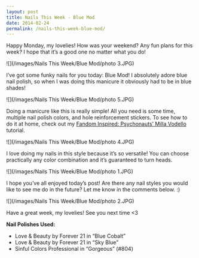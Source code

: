 ```yaml
---
layout: post
title: Nails This Week - Blue Mod
date: 2014-02-24
permalink: /nails-this-week-blue-mod/
---
```

Happy Monday, my lovelies! How was your weekend? Any fun plans for this week? I hope that it’s a good one no matter what you do!

![](/images/Nails This Week/Blue Mod/photo 3.JPG)

I’ve got some funky nails for you today: Blue Mod! I absolutely adore blue nail polish, so when I was doing this manicure it obviously had to be in blue shades!

![](/images/Nails This Week/Blue Mod/photo 5.JPG)

Doing a manicure like this is really simple! All you need is some time, multiple nail polish colors, and hole reinforcement stickers. To see how to do it at home, check out my [Fandom Inspired: Psychonauts’ Milla Vodello](http://nailsfornickels.com/fandom-inspired-psychonauts-milla-vodello/) tutorial.

![](/images/Nails This Week/Blue Mod/photo 4.JPG)

I love doing my nails in this style because it’s so versatile! You can choose practically any color combination and it’s guaranteed to turn heads.

![](/images/Nails This Week/Blue Mod/photo 1.JPG)

I hope you’ve all enjoyed today’s post! Are there any nail styles you would like to see me do in the future? Let me know in the comments below. :)

![](/images/Nails This Week/Blue Mod/photo 2.JPG)

Have a great week, my lovelies! See you next time <3

**Nail Polishes Used:**

- Love & Beauty by Forever 21 in “Blue Cobalt”
- Love & Beauty by Forever 21 in “Sky Blue”
- Sinful Colors Professional in “Gorgeous” (#804)